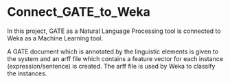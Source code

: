 # Connect_GATE_to_Weka

In this project, GATE as a Natural Language Processing tool is connected to Weka as a Machine Learning tool.

A GATE document which is annotated by the linguistic elements is given to the system and an arff file which contains a feature vector for each instance (expression/sentence) is created. The arff file is used by Weka to classify the instances.
